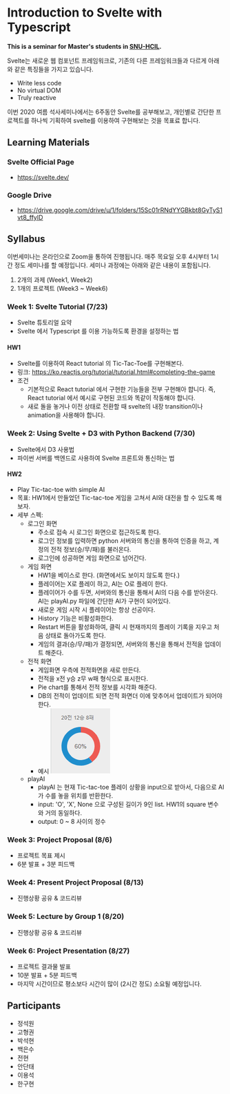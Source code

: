 # Introduction to Svelte with Typescript

**This is a seminar for Master's students in [SNU-HCIL](http://hcil.snu.ac.kr).**  

 Svelte는 새로운 웹 컴포넌트 프레임워크로, 기존의 다른 프레임워크들과 다르게 아래와 같은 특징들을 가지고 있습니다.
* Write less code
* No virtual DOM
* Truly reactive

 이번 2020 여름 석사세미나에서는 6주동안 Svelte를 공부해보고, 개인별로 간단한 프로젝트를 하나씩 기획하여 svelte를 이용하여 구현해보는 것을 목표료 합니다.

## Learning Materials

### Svelte Official Page
* https://svelte.dev/

### Google Drive
* https://drive.google.com/drive/u/1/folders/15Sc01rRNdYYGBkbt8GyTyS1vt8_ffyID

## Syllabus

이번세미나는 온라인으로 Zoom을 통하여 진행됩니다.
매주 목요일 오후 4시부터 1시간 정도 세미나를 할 예정입니다.
세미나 과정에는 아래와 같은 내용이 포함됩니다.

1. 2개의 과제 (Week1, Week2)
2. 1개의 프로젝트 (Week3 ~ Week6) 

### Week 1: Svelte Tutorial (7/23)

* Svelte 튜토리얼 요약
* Svelte 에서 Typescript 를 이용 가능하도록 환경을 설정하는 법

#### HW1

* Svelte를 이용하여 React tutorial 의 Tic-Tac-Toe를 구현해본다. 
* 링크: https://ko.reactjs.org/tutorial/tutorial.html#completing-the-game
* 조건
  * 기본적으로 React tutorial 에서 구현한 기능들을 전부 구현해아 햡니다. 즉, React tutorial 에서 예시로 구현된 코드와 똑같이 작동해야 합니다.
  * 새로 돌을 놓거나 이전 상태로 전환할 때 svelte의 내장 transition이나 animation을 사용해야 합니다.

### Week 2: Using Svelte + D3 with Python Backend (7/30)

* Svelte에서 D3 사용법
* 파이썬 서버를 백엔드로 사용하여 Svelte 프론트와 통신하는 법

#### HW2

* Play Tic-tac-toe with simple AI
* 목표: HW1에서 만들었던 Tic-tac-toe 게임을 고쳐서 AI와 대전을 할 수 있도록 해보자.
* 세부 스펙:
  * 로그인 화면
    * 주소로 접속 시 로그인 화면으로 접근하도록 한다.
    * 로그인 정보를 입력하면 python 서버와의 통신을 통하여 인증을 하고, 계정의 전적 정보(승/무/패)를 불러온다.
    * 로그인에 성공하면 게임 화면으로 넘어간다.
  * 게임 화면
    * HW1을 베이스로 한다. (화면에서도 보이지 않도록 한다.)
    * 플레이어는 X로 플레이 하고, AI는 O로 플레이 한다.
    * 플레이어가 수를 두면, 서버와의 통신을 통해서 AI의 다음 수를 받아온다. AI는 playAI.py 파일에 간단한 AI가 구현이 되어있다.
    * 새로운 게임 시작 시 플레이어는 항상 선공이다.
    * History 기능은 비활성화한다.
    * Restart 버튼을 활성화하여, 클릭 시 현재까지의 플레이 기록을 지우고 처음 상태로 돌아가도록 한다.
    * 게임의 결과(승/무/패)가 결정되면, 서버와의 통신을 통해서 전적을 업데이트 해준다.
  * 전적 화면
    * 게임화면 우측에 전적화면을 새로 만든다.
    * 전적을 x전 y승 z무 w패 형식으로 표시한다.
    * Pie chart를 통해서 전적 정보를 시각화 해준다.
    * DB의 전적이 업데이트 되면 전적 화면더 이에 맞추어서 업데이트가 되어야 한다. 
    * 예시 ![예시](./sample.png)
  * playAI
    * playAI 는 현재 Tic-tac-toe 플레이 상황을 input으로 받아서, 다음으로 AI가 수를 놓을 위치를 반환한다.
    * input: 'O', 'X', None 으로 구성된 길이가 9인 list. HW1의 square 변수와 거의 동일하다. 
    * output: 0 ~ 8 사이의 정수

### Week 3: Project Proposal (8/6)

* 프로젝트 목표 제시
* 6분 발표 + 3분 피드백

### Week 4: Present Project Proposal (8/13)

* 진행상황 공유 & 코드리뷰

### Week 5: Lecture by Group 1 (8/20)

* 진행상황 공유 & 코드리뷰

### Week 6: Project Presentation (8/27)

* 프로젝트 결과물 발표
* 10분 발표 + 5분 피드백
* 마지막 시간이므로 평소보다 시간이 많이 (2시간 정도) 소요될 예정입니다.


## Participants

* 정석원
* 고형권
* 박석현
* 백은수
* 전현
* 안단태
* 이용석
* 한구현